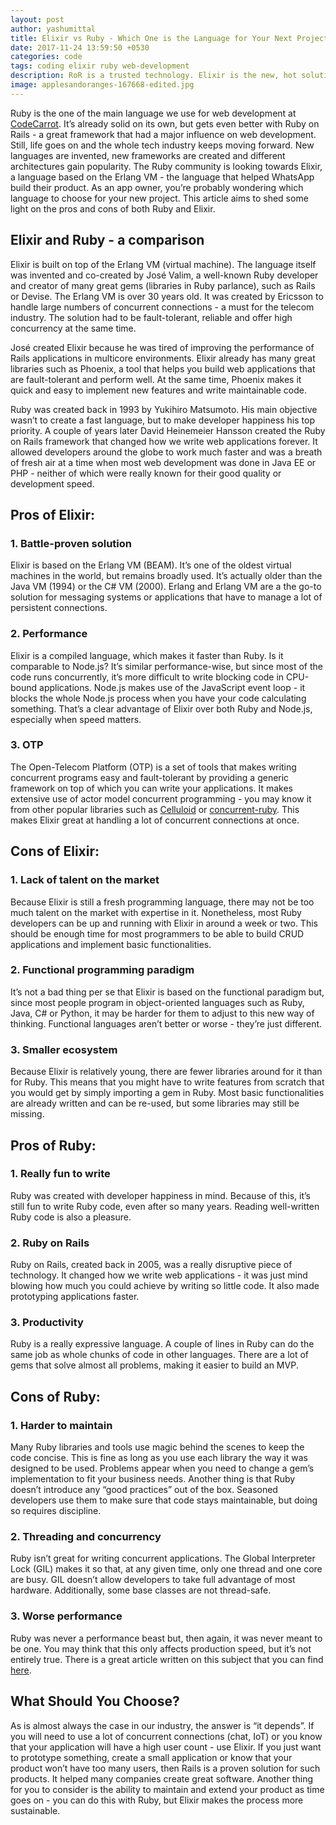 ```yaml
---
layout: post
author: yashumittal
title: Elixir vs Ruby - Which One is the Language for Your Next Project?
date: 2017-11-24 13:59:50 +0530
categories: code
tags: coding elixir ruby web-development
description: RoR is a trusted technology. Elixir is the new, hot solution. RoR is great for fast prototyping, and Elixir for hardware efficiency. Which is better for you?
image: applesandoranges-167668-edited.jpg
---
```


Ruby is the one of the main language we use for web development at [CodeCarrot](//www.codecarrot.net/). It’s already solid on its own, but gets even better with Ruby on Rails - a great framework that had a major influence on web development. Still, life goes on and the whole tech industry keeps moving forward. New languages are invented, new frameworks are created and different architectures gain popularity. The Ruby community is looking towards Elixir, a language based on the Erlang VM - the language that helped WhatsApp build their product. As an app owner, you’re probably wondering which language to choose for your new project. This article aims to shed some light on the pros and cons of both Ruby and Elixir.

## Elixir and Ruby - a comparison

Elixir is built on top of the Erlang VM (virtual machine). The language itself was invented and co-created by José Valim, a well-known Ruby developer and creator of many great gems (libraries in Ruby parlance), such as Rails or Devise. The Erlang VM is over 30 years old. It was created by Ericsson to handle large numbers of concurrent connections - a must for the telecom industry. The solution had to be fault-tolerant, reliable and offer high concurrency at the same time.

José created Elixir because he was tired of improving the performance of Rails applications in multicore environments. Elixir already has many great libraries such as Phoenix, a tool that helps you build web applications that are fault-tolerant and perform well. At the same time, Phoenix makes it quick and easy to implement new features and write maintainable code.

Ruby was created back in 1993 by Yukihiro Matsumoto. His main objective wasn’t to create a fast language, but to make developer happiness his top priority. A couple of years later David Heinemeier Hansson created the Ruby on Rails framework that changed how we write web applications forever. It allowed developers around the globe to work much faster and was a breath of fresh air at a time when most web development was done in Java EE or PHP - neither of which were really known for their good quality or development speed.

## Pros of Elixir:

### 1. Battle-proven solution

Elixir is based on the Erlang VM (BEAM). It’s one of the oldest virtual machines in the world, but remains broadly used. It’s actually older than the Java VM (1994) or the C# VM (2000). Erlang and Erlang VM are a the go-to solution for messaging systems or applications that have to manage a lot of persistent connections.

### 2. Performance

Elixir is a compiled language, which makes it faster than Ruby. Is it comparable to Node.js? It’s similar performance-wise, but since most of the code runs concurrently, it’s more difficult to write blocking code in CPU-bound applications. Node.js makes use of the JavaScript event loop - it blocks the whole Node.js process when you have your code calculating something. That’s a clear advantage of Elixir over both Ruby and Node.js, especially when speed matters.

### 3. OTP

The Open-Telecom Platform (OTP) is a set of tools that makes writing concurrent programs easy and fault-tolerant by providing a generic framework on top of which you can write your applications. It makes extensive use of actor model concurrent programming - you may know it from other popular libraries such as [Celluloid](//github.com/celluloid/celluloid#motivation) or [concurrent-ruby](//github.com/ruby-concurrency/concurrent-ruby#general-purpose-concurrency-abstractions). This makes Elixir great at handling a lot of concurrent connections at once.

## Cons of Elixir:

### 1. Lack of talent on the market

Because Elixir is still a fresh programming language, there may not be too much talent on the market with expertise in it. Nonetheless, most Ruby developers can be up and running with Elixir in around a week or two. This should be enough time for most programmers to be able to build CRUD applications and implement basic functionalities.

### 2. Functional programming paradigm

It’s not a bad thing per se that Elixir is based on the functional paradigm but, since most people program in object-oriented languages such as Ruby, Java, C# or Python, it may be harder for them to adjust to this new way of thinking. Functional languages aren’t better or worse - they’re just different.

### 3. Smaller ecosystem

Because Elixir is relatively young, there are fewer libraries around for it than for Ruby. This means that you might have to write features from scratch that you would get by simply importing a gem in Ruby. Most basic functionalities are already written and can be re-used, but some libraries may still be missing.

## Pros of Ruby:

### 1. Really fun to write

Ruby was created with developer happiness in mind. Because of this, it’s still fun to write Ruby code, even after so many years. Reading well-written Ruby code is also a pleasure.

### 2. Ruby on Rails

Ruby on Rails, created back in 2005, was a really disruptive piece of technology. It changed how we write web applications - it was just mind blowing how much you could achieve by writing so little code. It also made prototyping applications faster.

### 3. Productivity

Ruby is a really expressive language. A couple of lines in Ruby can do the same job as whole chunks of code in other languages. There are a lot of gems that solve almost all problems, making it easier to build an MVP.

## Cons of Ruby:

### 1. Harder to maintain

Many Ruby libraries and tools use magic behind the scenes to keep the code concise. This is fine as long as you use each library the way it was designed to be used. Problems appear when you need to change a gem’s implementation to fit your business needs. Another thing is that Ruby doesn’t introduce any “good practices” out of the box. Seasoned developers use them to make sure that code stays maintainable, but doing so requires discipline.

### 2. Threading and concurrency

Ruby isn’t great for writing concurrent applications. The Global Interpreter Lock (GIL) makes it so that, at any given time, only one thread and one core are busy. GIL doesn’t allow developers to take full advantage of most hardware. Additionally, some base classes are not thread-safe.

### 3. Worse performance

Ruby was never a performance beast but, then again, it was never meant to be one. You may think that this only affects production speed, but it’s not entirely true. There is a great article written on this subject that you can find [here](/the-fallacies-of-web-application-performance).

## What Should You Choose?

As is almost always the case in our industry, the answer is “it depends”. If you will need to use a lot of concurrent connections (chat, IoT) or you know that your application will have a high user count - use Elixir. If you just want to prototype something, create a small application or know that your product won’t have too many users, then Rails is a proven solution for such products. It helped many companies create great software. Another thing for you to consider is the ability to maintain and extend your product as time goes on - you can do this with Ruby, but Elixir makes the process more sustainable.
